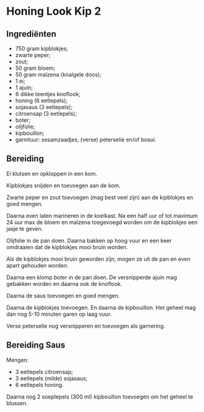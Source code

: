 # Honing Look Kip 2

## Ingrediënten

* 750 gram kipblokjes;
* zwarte peper;
* zout;
* 50 gram bloem;
* 50 gram maïzena (knalgele doos);
* 1 ei;
* 1 ajuin;
* 6 dikke teentjes knoflook;
* honing (6 eetlepels);
* sojasaus (3 eetlepels);
* citroensap (3 eetlepels);
* boter;
* olijfolie;
* kipbouillon;
* garnituur: sesamzaadjes, (verse) peterselie en/of bosui.

## Bereiding

Ei klutsen en opkloppen in een kom.

Kipblokjes snijden en toevoegen aan de kom.

Zwarte peper en zout toevoegen (mag best veel zijn) aan de kipblokjes en goed mengen.

Daarna even laten marineren in de koelkast. Na een half uur of tot maximum 24 uur max de bloem en maïzena toegevoegd worden om de kipblokjes een jasje te geven.

Olijfolie in de pan doen. Daarna bakken op hoog vuur en een keer omdraaien dat de kipblokjes mooi bruin worden.

Als de kipblokjes mooi bruin geworden zijn, mogen ze uit de pan en even apart gehouden worden.

Daarna een klomp boter in de pan doen. De versnipperde ajuin mag gebakken worden en daarna ook de knoflook.

Daarna de saus toevoegen en goed mengen.

Daarna de kipblokjes toevoegen. En daarna de kipbouillon. Het geheel mag dan nog 5-10 minuten garen op laag vuur.

Verse peterselie nog versnipperen en toevoegen als garnering.

## Bereiding Saus

Mengen:

* 3 eetlepels citroensap;
* 3 eetlepels (milde) sojasaus;
* 6 eetlepels honing.

Daarna nog 2 soeplepels (300 ml) kipbouillon toevoegen om het geheel te blussen.
